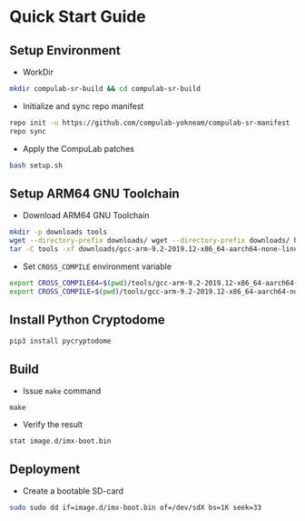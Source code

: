 # Quick Start Guide

## Setup Environment

* WorkDir
```bash
mkdir compulab-sr-build && cd compulab-sr-build
```

* Initialize and sync repo manifest
```bash
repo init -u https://github.com/compulab-yokneam/compulab-sr-manifest -m compulab.xml
repo sync
```

* Apply the CompuLab patches
```bash
bash setup.sh
```

##  Setup ARM64 GNU Toolchain

* Download ARM64 GNU Toolchain
```bash
mkdir -p downloads tools
wget --directory-prefix downloads/ wget --directory-prefix downloads/ https://developer.arm.com/-/media/Files/downloads/gnu-a/9.2-2019.12/binrel/gcc-arm-9.2-2019.12-x86_64-aarch64-none-linux-gnu.tar.xz
tar -C tools -xf downloads/gcc-arm-9.2-2019.12-x86_64-aarch64-none-linux-gnu.tar.xz
```

* Set `CROSS_COMPILE` environment variable
```bash
export CROSS_COMPILE64=$(pwd)/tools/gcc-arm-9.2-2019.12-x86_64-aarch64-none-linux-gnu/bin/aarch64-none-linux-gnu-
export CROSS_COMPILE=$(pwd)/tools/gcc-arm-9.2-2019.12-x86_64-aarch64-none-linux-gnu/bin/aarch64-none-linux-gnu-
```
## Install Python Cryptodome ##
```bash
pip3 install pycryptodome
```

## Build

* Issue `make` command
```
make
```
* Verify the result
```
stat image.d/imx-boot.bin
```

## Deployment
* Create a bootable SD-card
```bash
sudo sudo dd if=image.d/imx-boot.bin of=/dev/sdX bs=1K seek=33
```
